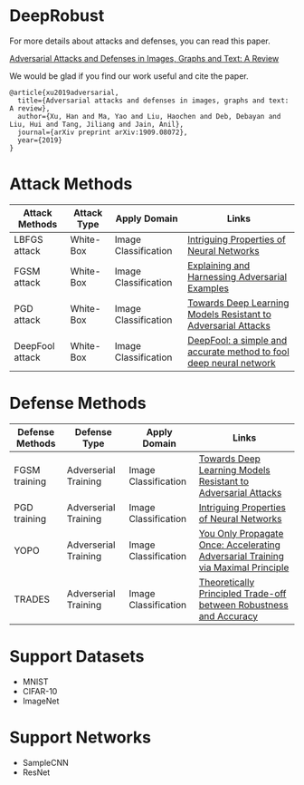 # DeepRobust
For more details about attacks and defenses, you can read this paper.

[Adversarial Attacks and Defenses in Images, Graphs and Text: A Review](https://arxiv.org/pdf/1909.08072.pdf)

We would be glad if you find our work useful and cite the paper.

```
@article{xu2019adversarial,
  title={Adversarial attacks and defenses in images, graphs and text: A review},
  author={Xu, Han and Ma, Yao and Liu, Haochen and Deb, Debayan and Liu, Hui and Tang, Jiliang and Jain, Anil},
  journal={arXiv preprint arXiv:1909.08072},
  year={2019}
}
```


# Attack Methods  
|   Attack Methods   | Attack Type | Apply Domain | Links |
|--------------------|-------------|--------------|------|
| LBFGS attack | White-Box | Image Classification | [Intriguing Properties of Neural Networks](https://arxiv.org/pdf/1312.6199.pdf?not-changed)|
| FGSM attack | White-Box | Image Classification | [Explaining and Harnessing Adversarial Examples](https://arxiv.org/pdf/1412.6572.pdf) |
| PGD attack | White-Box | Image Classification | [Towards Deep Learning Models Resistant to Adversarial Attacks](https://arxiv.org/pdf/1706.06083.pdf) |
| DeepFool attack | White-Box | Image Classification | [DeepFool: a simple and accurate method to fool deep neural network](https://www.cv-foundation.org/openaccess/content_cvpr_2016/papers/Moosavi-Dezfooli_DeepFool_A_Simple_CVPR_2016_paper.pdf) |

# Defense Methods
|   Defense Methods   | Defense Type | Apply Domain | Links |
|---------------------|--------------|--------------|------|
| FGSM training | Adverserial Training | Image Classification | [Towards Deep Learning Models Resistant to Adversarial Attacks](https://arxiv.org/pdf/1706.06083.pdf) |
| PGD training | Adverserial Training | Image Classification | [Intriguing Properties of Neural Networks](https://arxiv.org/pdf/1312.6199.pdf?not-changed)|
| YOPO | Adverserial Training | Image Classification | [You Only Propagate Once: Accelerating Adversarial Training via Maximal Principle](https://arxiv.org/pdf/1905.00877.pdf) |
| TRADES | Adverserial Training | Image Classification | [Theoretically Principled Trade-off between Robustness and Accuracy](https://arxiv.org/pdf/1901.08573.pdf) |

# Support Datasets
- MNIST
- CIFAR-10
- ImageNet

# Support Networks
- SampleCNN
- ResNet

